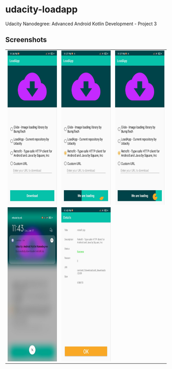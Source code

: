 # udacity-loadapp
Udacity Nanodegree: Advanced Android Kotlin Development - Project 3

## Screenshots

<table>
  <tr>
    <td><img src="assets/home.jpg" height = "480" width="270"></td>
    <td><img src="assets/loading1.jpg" height = "480" width="270"></td>
    <td><img src="assets/loading2.jpg" height = "480" width="270"></td>
  </tr>
  <tr>
    <td><img src="assets/notification.jpg" height = "480" width="270"></td>
    <td><img src="assets/details.jpg" height = "480" width="270"></td>
  </tr>
</table>
